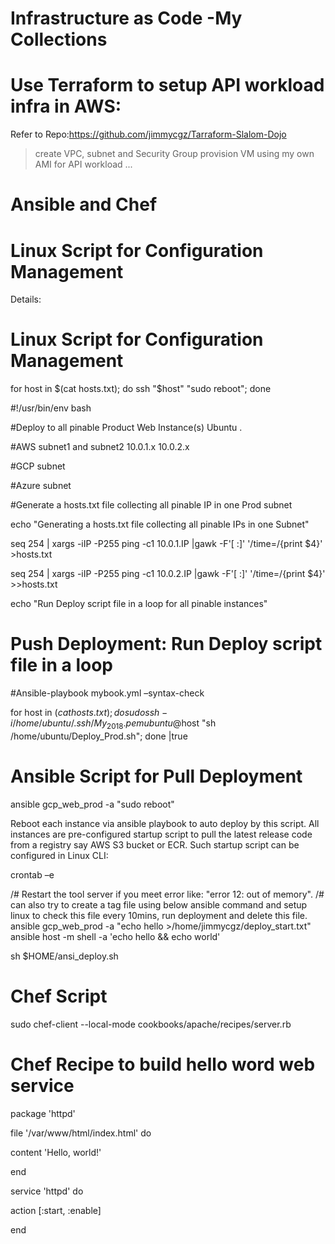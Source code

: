 # Infrastructure as Code  -My Collections

# Use Terraform to setup API workload infra in AWS:
Refer to Repo:https://github.com/jimmycgz/Tarraform-Slalom-Dojo
  > create VPC, subnet and Security Group
  > provision VM using my own AMI for API workload
  > ...
# Ansible and Chef

# Linux Script for Configuration Management
 
Details: 
# Linux Script for Configuration Management
for host in $(cat hosts.txt); do ssh "$host" "sudo reboot"; done

#!/usr/bin/env bash

#Deploy to all pinable Product Web Instance(s) Ubuntu .

#AWS subnet1 and subnet2 10.0.1.x 10.0.2.x

#GCP subnet 

#Azure subnet

#Generate a hosts.txt file collecting all pinable IP in one Prod subnet

echo "Generating a hosts.txt file collecting all pinable IPs in one Subnet"

seq 254 | xargs -iIP -P255 ping -c1 10.0.1.IP |gawk -F'[ :]' '/time=/{print $4}'  >hosts.txt

seq 254 | xargs -iIP -P255 ping -c1 10.0.2.IP |gawk -F'[ :]' '/time=/{print $4}'  >>hosts.txt

echo "Run Deploy script file in a loop for all pinable instances"

# Push Deployment: Run Deploy script file in a loop
#Ansible-playbook mybook.yml –syntax-check 

for host in $(cat hosts.txt); do sudo ssh -i /home/ubuntu/.ssh/My_2018.pem ubuntu@$host "sh /home/ubuntu/Deploy_Prod.sh"; done  |true


# Ansible Script for Pull Deployment
ansible gcp_web_prod -a "sudo reboot"

Reboot each instance via ansible playbook to auto deploy by this script. All instances are pre-configured startup script to pull the latest release code from a registry say AWS S3 bucket or ECR. Such startup script can be configured in Linux CLI: 

crontab –e 

/# Restart the tool server if you meet error like: "error 12: out of memory".
/# can also try to create a tag file using below ansible command and setup linux to check this file every 10mins, run deployment and delete this file. 
ansible gcp_web_prod -a "echo hello >/home/jimmycgz/deploy_start.txt"
ansible host -m shell -a 'echo hello && echo world'

sh $HOME/ansi_deploy.sh

# Chef Script
sudo chef-client --local-mode cookbooks/apache/recipes/server.rb

# Chef Recipe to build hello word web service

package 'httpd'

file '/var/www/html/index.html' do

  content 'Hello, world!'
  
end

service 'httpd' do

  action [:start, :enable]
  
end

